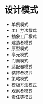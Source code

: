 # 设计模式

* 单例模式
* 工厂方法模式
* 抽象工厂模式
* 建造者模式
* 原型模式
* 享元模式
* 门面模式
* 适配器模式
* 装饰者模式
* 策略模式
* 模板方法模式
* 观察者模式
* 责任链模式